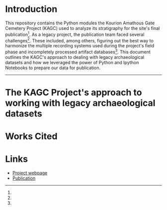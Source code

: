 # Introduction
This repository contains the Python modules the Kourion Amathous Gate Cemetery Project (KAGC) used to analyze its stratigraphy for the site's final publication[^1]. As a legacy project, the publication team faced several challenges[^2]. These included, among others, figuring out the best way to harmonize the multiple recording systems used during the project's field phase and incompletely processed artifact databases[^3]. This document outlines the KAGC's approach to dealing with legacy archaeological datasets and how we leveraged the power of Python and Ipython Notebooks to prepare our data for publication. 

[^1]: 
[^2]:
[^3]: 
------
# The KAGC Project's approach to working with legacy archaeological datasets

# Works Cited

# Links
* [Project webpage](https://www.gla.ac.uk/schools/humanities/research/archaeologyresearch/currentresearch/kourion/)
* [Publication](https://whitelevy.fas.harvard.edu/publications/city-and-cemetery-excavations-kourion%E2%80%99s-amathous-gate-cemetery-cyprusthe)

